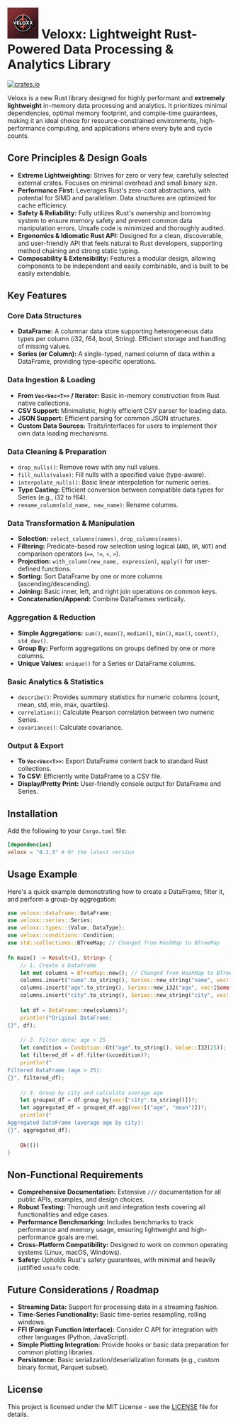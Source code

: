 # <img src="docs/veloxx_logo.png" alt="Veloxx Logo" height="70px"> Veloxx: Lightweight Rust-Powered Data Processing & Analytics Library

[![crates.io](https://img.shields.io/crates/v/veloxx.svg)](https://crates.io/crates/veloxx)

Veloxx is a new Rust library designed for highly performant and **extremely lightweight** in-memory data processing and analytics. It prioritizes minimal dependencies, optimal memory footprint, and compile-time guarantees, making it an ideal choice for resource-constrained environments, high-performance computing, and applications where every byte and cycle counts.

## Core Principles & Design Goals

*   **Extreme Lightweighting:** Strives for zero or very few, carefully selected external crates. Focuses on minimal overhead and small binary size.
*   **Performance First:** Leverages Rust's zero-cost abstractions, with potential for SIMD and parallelism. Data structures are optimized for cache efficiency.
*   **Safety & Reliability:** Fully utilizes Rust's ownership and borrowing system to ensure memory safety and prevent common data manipulation errors. Unsafe code is minimized and thoroughly audited.
*   **Ergonomics & Idiomatic Rust API:** Designed for a clean, discoverable, and user-friendly API that feels natural to Rust developers, supporting method chaining and strong static typing.
*   **Composability & Extensibility:** Features a modular design, allowing components to be independent and easily combinable, and is built to be easily extendable.

## Key Features

### Core Data Structures
*   **DataFrame:** A columnar data store supporting heterogeneous data types per column (i32, f64, bool, String). Efficient storage and handling of missing values.
*   **Series (or Column):** A single-typed, named column of data within a DataFrame, providing type-specific operations.

### Data Ingestion & Loading
*   **From `Vec<Vec<T>>` / Iterator:** Basic in-memory construction from Rust native collections.
*   **CSV Support:** Minimalistic, highly efficient CSV parser for loading data.
*   **JSON Support:** Efficient parsing for common JSON structures.
*   **Custom Data Sources:** Traits/interfaces for users to implement their own data loading mechanisms.

### Data Cleaning & Preparation
*   `drop_nulls()`: Remove rows with any null values.
*   `fill_nulls(value)`: Fill nulls with a specified value (type-aware).
*   `interpolate_nulls()`: Basic linear interpolation for numeric series.
*   **Type Casting:** Efficient conversion between compatible data types for Series (e.g., i32 to f64).
*   `rename_column(old_name, new_name)`: Rename columns.

### Data Transformation & Manipulation
*   **Selection:** `select_columns(names)`, `drop_columns(names)`.
*   **Filtering:** Predicate-based row selection using logical (`AND`, `OR`, `NOT`) and comparison operators (`==`, `!=`, `<`, `>`).
*   **Projection:** `with_column(new_name, expression)`, `apply()` for user-defined functions.
*   **Sorting:** Sort DataFrame by one or more columns (ascending/descending).
*   **Joining:** Basic inner, left, and right join operations on common keys.
*   **Concatenation/Append:** Combine DataFrames vertically.

### Aggregation & Reduction
*   **Simple Aggregations:** `sum()`, `mean()`, `median()`, `min()`, `max()`, `count()`, `std_dev()`.
*   **Group By:** Perform aggregations on groups defined by one or more columns.
*   **Unique Values:** `unique()` for a Series or DataFrame columns.

### Basic Analytics & Statistics
*   `describe()`: Provides summary statistics for numeric columns (count, mean, std, min, max, quartiles).
*   `correlation()`: Calculate Pearson correlation between two numeric Series.
*   `covariance()`: Calculate covariance.

### Output & Export
*   **To `Vec<Vec<T>>`:** Export DataFrame content back to standard Rust collections.
*   **To CSV:** Efficiently write DataFrame to a CSV file.
*   **Display/Pretty Print:** User-friendly console output for DataFrame and Series.

## Installation

Add the following to your `Cargo.toml` file:

```toml
[dependencies]
veloxx = "0.1.3" # Or the latest version
```

## Usage Example

Here's a quick example demonstrating how to create a DataFrame, filter it, and perform a group-by aggregation:

```rust
use veloxx::dataframe::DataFrame;
use veloxx::series::Series;
use veloxx::types::{Value, DataType};
use veloxx::conditions::Condition;
use std::collections::BTreeMap; // Changed from HashMap to BTreeMap

fn main() -> Result<(), String> {
    // 1. Create a DataFrame
    let mut columns = BTreeMap::new(); // Changed from HashMap to BTreeMap
    columns.insert("name".to_string(), Series::new_string("name", vec![Some("Alice".to_string()), Some("Bob".to_string()), Some("Charlie".to_string()), Some("David".to_string())]));
    columns.insert("age".to_string(), Series::new_i32("age", vec![Some(25), Some(30), Some(22), Some(35)]));
    columns.insert("city".to_string(), Series::new_string("city", vec![Some("New York".to_string()), Some("London".to_string()), Some("New York".to_string()), Some("Paris".to_string())]));

    let df = DataFrame::new(columns)?;
    println!("Original DataFrame:
{}", df);

    // 2. Filter data: age > 25
    let condition = Condition::Gt("age".to_string(), Value::I32(25));
    let filtered_df = df.filter(&condition)?;
    println!("
Filtered DataFrame (age > 25):
{}", filtered_df);

    // 3. Group by city and calculate average age
    let grouped_df = df.group_by(vec!["city".to_string()])?;
    let aggregated_df = grouped_df.agg(vec![("age", "mean")])?;
    println!("
Aggregated DataFrame (average age by city):
{}", aggregated_df);

    Ok(())
}
```

## Non-Functional Requirements

*   **Comprehensive Documentation:** Extensive `///` documentation for all public APIs, examples, and design choices.
*   **Robust Testing:** Thorough unit and integration tests covering all functionalities and edge cases.
*   **Performance Benchmarking:** Includes benchmarks to track performance and memory usage, ensuring lightweight and high-performance goals are met.
*   **Cross-Platform Compatibility:** Designed to work on common operating systems (Linux, macOS, Windows).
*   **Safety:** Upholds Rust's safety guarantees, with minimal and heavily justified `unsafe` code.

## Future Considerations / Roadmap

*   **Streaming Data:** Support for processing data in a streaming fashion.
*   **Time-Series Functionality:** Basic time-series resampling, rolling windows.
*   **FFI (Foreign Function Interface):** Consider C API for integration with other languages (Python, JavaScript).
*   **Simple Plotting Integration:** Provide hooks or basic data preparation for common plotting libraries.
*   **Persistence:** Basic serialization/deserialization formats (e.g., custom binary format, Parquet subset).

## License

This project is licensed under the MIT License - see the [LICENSE](LICENSE) file for details.
